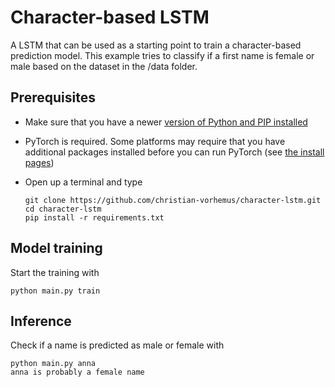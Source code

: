# Character-based LSTM
A LSTM that can be used as a starting point to train a character-based prediction model. This example tries to classify if a first name is female or male based on the dataset in the /data folder.

## Prerequisites

- Make sure that you have a newer [version of Python and PIP installed](https://www.python.org/downloads/)
- PyTorch is required. Some platforms may require that you have additional packages installed before you can run PyTorch (see [the install pages](https://pytorch.org/))
- Open up a terminal and type

  ```
  git clone https://github.com/christian-vorhemus/character-lstm.git
  cd character-lstm
  pip install -r requirements.txt
  ```

## Model training

Start the training with

  ```
  python main.py train
  ```

## Inference

Check if a name is predicted as male or female with

  ```
  python main.py anna
  anna is probably a female name
  ```
